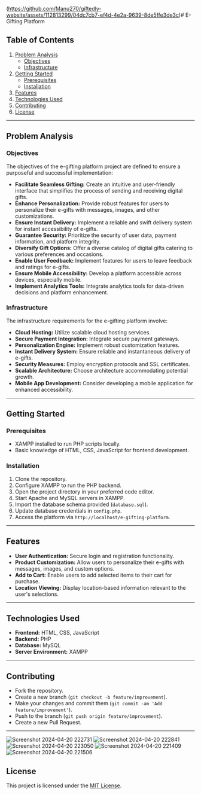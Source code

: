 (https://github.com/Manu270/giftedly-website/assets/112813299/04dc7cb7-ef4d-4e2a-9639-8de5ffe3de3c)# E-Gifting Platform

## Table of Contents

1. [Problem Analysis](#problem-analysis)
   - [Objectives](#objectives)
   - [Infrastructure](#infrastructure)
2. [Getting Started](#getting-started)
   - [Prerequisites](#prerequisites)
   - [Installation](#installation)
3. [Features](#features)
4. [Technologies Used](#technologies-used)
5. [Contributing](#contributing)
6. [License](#license)

---

## Problem Analysis

### Objectives

The objectives of the e-gifting platform project are defined to ensure a purposeful and successful implementation:

- **Facilitate Seamless Gifting:** Create an intuitive and user-friendly interface that simplifies the process of sending and receiving digital gifts.
- **Enhance Personalization:** Provide robust features for users to personalize their e-gifts with messages, images, and other customizations.
- **Ensure Instant Delivery:** Implement a reliable and swift delivery system for instant accessibility of e-gifts.
- **Guarantee Security:** Prioritize the security of user data, payment information, and platform integrity.
- **Diversify Gift Options:** Offer a diverse catalog of digital gifts catering to various preferences and occasions.
- **Enable User Feedback:** Implement features for users to leave feedback and ratings for e-gifts.
- **Ensure Mobile Accessibility:** Develop a platform accessible across devices, especially mobile.
- **Implement Analytics Tools:** Integrate analytics tools for data-driven decisions and platform enhancement.

### Infrastructure

The infrastructure requirements for the e-gifting platform involve:

- **Cloud Hosting:** Utilize scalable cloud hosting services.
- **Secure Payment Integration:** Integrate secure payment gateways.
- **Personalization Engine:** Implement robust customization features.
- **Instant Delivery System:** Ensure reliable and instantaneous delivery of e-gifts.
- **Security Measures:** Employ encryption protocols and SSL certificates.
- **Scalable Architecture:** Choose architecture accommodating potential growth.
- **Mobile App Development:** Consider developing a mobile application for enhanced accessibility.

---

## Getting Started

### Prerequisites

- XAMPP installed to run PHP scripts locally.
- Basic knowledge of HTML, CSS, JavaScript for frontend development.

### Installation

1. Clone the repository.
2. Configure XAMPP to run the PHP backend.
3. Open the project directory in your preferred code editor.
4. Start Apache and MySQL servers in XAMPP.
5. Import the database schema provided (`database.sql`).
6. Update database credentials in `config.php`.
7. Access the platform via `http://localhost/e-gifting-platform`.

---

## Features

- **User Authentication:** Secure login and registration functionality.
- **Product Customization:** Allow users to personalize their e-gifts with messages, images, and custom options.
- **Add to Cart:** Enable users to add selected items to their cart for purchase.
- **Location Viewing:** Display location-based information relevant to the user's selections.

---

## Technologies Used

- **Frontend:** HTML, CSS, JavaScript
- **Backend:** PHP
- **Database:** MySQL
- **Server Environment:** XAMPP

---

## Contributing

- Fork the repository.
- Create a new branch (`git checkout -b feature/improvement`).
- Make your changes and commit them (`git commit -am 'Add feature/improvement'`).
- Push to the branch (`git push origin feature/improvement`).
- Create a new Pull Request.

---
![Screenshot 2024-04-20 222731](https://github.com/Manu270/giftedly-website/assets/112813299/d52bb707-0c53-4ca0-8151-bf633db05102)
![Screenshot 2024-04-20 222841](https://github.com/Manu270/giftedly-website/assets/112813299/25ac46e4-fd8c-42d6-8981-ba4f7388a67e)
![Screenshot 2024-04-20 223050](https://github.com/Manu270/giftedly-website/assets/112813299/17bd5568-c3c1-4361-9b8c-ebf3045dc7c8)
![Screenshot 2024-04-20 221409](https://github.com/Manu270/giftedly-website/assets/112813299/6963dacc-e7dc-4d90-adcc-4337dc1749cf)
![Screenshot 2024-04-20 221506](https://github.com/Manu270/giftedly-website/assets/112813299/a93e3cf5-8d31-42a6-b2c7-71f8c9375b56)

## License

This project is licensed under the [MIT License](LICENSE).



